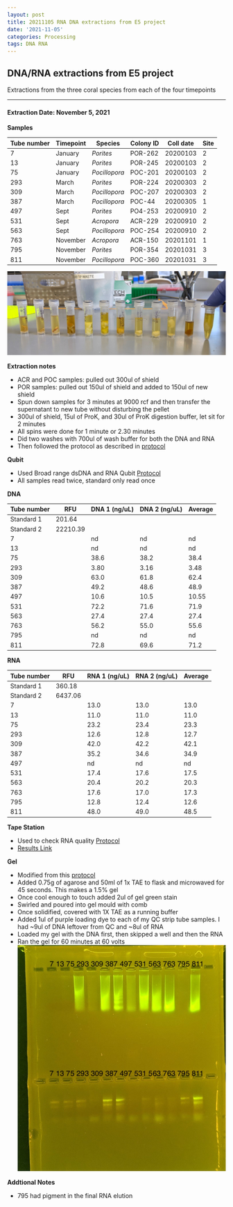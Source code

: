 ```yaml
---
layout: post
title: 20211105 RNA DNA extractions from E5 project
date: '2021-11-05'
categories: Processing
tags: DNA RNA
---
```


## DNA/RNA extractions from E5 project

Extractions from the three coral species from each of the four timepoints

---

#### Extraction Date: November 5, 2021 

**Samples**

| Tube number 	| Timepoint	   	| Species	    | Colony ID 	| Coll date		| Site       	|
|-------------	|------------	|-------------	|-------------	|-------------	|-------------	|
| 7		 		| January	 	| *Porites*		| POR-262      	| 20200103   	| 2				|
| 13			| January	 	| *Porites*		| POR-245	    | 20200103		| 2				|
| 75		 	| January	  	| *Pocillopora*	| POC-201    	| 20200103  	| 2				|
| 293		 	| March		 	| *Porites*		| POR-224    	| 20200303   	| 2				|
| 309			| March 		| *Pocillopora*	| POC-207	    | 20200303		| 2				|
| 387		 	| March	  		| *Pocillopora*	| POC-44    	| 20200305  	| 1				|
| 497		 	| Sept		 	| *Porites*		| PO4-253     	| 20200910   	| 2				|
| 531			| Sept	 		| *Acropora*	| ACR-229	    | 20200910		| 2				|
| 563		 	| Sept		  	| *Pocillopora*	| POC-254    	| 20200910  	| 2				|
| 763		 	| November	 	| *Acropora*	| ACR-150	   	| 20201101   	| 1				|
| 795			| November	 	| *Porites*		| POR-354	    | 20201031		| 3				|
| 811		 	| November	  	| *Pocillopora*	| POC-360    	| 20201031  	| 3				|


![20211105_samples.jpg](https://github.com/Kterpis/Putnam_Lab_Notebook/blob/master/images/samples/20211105_samples.jpg?raw=true)


**Extraction notes**
 - ACR and POC samples: pulled out 300ul of shield
 - POR samples: pulled out 150ul of shield and added to 150ul of new shield 
 - Spun down samples for 3 minutes at 9000 rcf and then transfer the supernatant to new tube without disturbing the pellet
 - 300ul of shield, 15ul of ProK, and 30ul of ProK digestion buffer, let sit for 2 minutes
 - All spins were done for 1 minute or 2.30 minutes
 - Did two washes with 700ul of wash buffer for both the DNA and RNA
 - Then followed the protocol as described in [protocol](https://github.com/emmastrand/EmmaStrand_Notebook/blob/master/_posts/2019-05-31-Zymo-Duet-RNA-DNA-Extraction-Protocol.md)


**Qubit**
 - Used Broad range dsDNA and RNA Qubit [Protocol](https://meschedl.github.io/MESPutnam_Open_Lab_Notebook/Qubit-Protocol/)
 - All samples read twice, standard only read once
 
**DNA**

| Tube number 	| RFU		   	| DNA 1 (ng/uL) | DNA 2 (ng/uL) | Average     	|
|-------------	|------------	|-------------	|-------------	|-------------	|
| Standard 1  	| 201.64	 	| 		      	| 		      	|	         	|
| Standard 2 	| 22210.39	 	| 		    	| 		    	| 	        	|
| 7			 	|		     	| nd	     	| nd	     	| nd        	|
| 13		 	| 			   	| nd	  	    | nd        	| nd			|
| 75		  	|		     	| 38.6 	      	| 38.2        	| 38.4       	|
| 293		 	| 			   	| 3.80        	| 3.16        	| 3.48     		|
| 309		  	|		     	| 63.0      	| 61.8         	| 62.4        	|
| 387		 	| 			   	| 49.2      	| 48.6	      	| 48.9       	|
| 497		  	|		     	| 10.6       	| 10.5        	| 10.55       	|
| 531		 	| 			   	| 72.2       	| 71.6         	| 71.9      	|
| 563		  	|		     	| 27.4  	    | 27.4         	| 27.4        	|
| 763		 	| 			   	| 56.2        	| 55.0        	| 55.6        	|
| 795		  	|		     	| nd	      	| nd	      	| nd	       	|
| 811		 	| 			   	| 72.8       	| 69.6         	| 71.2       	|


**RNA**


| Tube number 	| RFU		   	| RNA 1 (ng/uL) | RNA 2 (ng/uL) | Average     	|
|-------------	|------------	|-------------	|-------------	|-------------	|
| Standard 1  	| 360.18	 	| 		      	| 		      	|	         	|
| Standard 2 	| 6437.06	 	| 		    	| 		    	| 	        	|
| 7			 	|		     	| 13.0	     	| 13.0	     	| 13.0        	|
| 13		 	| 			   	| 11.0  	    | 11.0        	| 11.0			|
| 75		  	|		     	| 23.2 	      	| 23.4        	| 23.3       	|
| 293		 	| 			   	| 12.6       	| 12.8       	| 12.7     		|
| 309		  	|		     	| 42.0      	| 42.2         	| 42.1        	|
| 387		 	| 			   	| 35.2      	| 34.6	      	| 34.9       	|
| 497		  	|		     	| nd	       	| nd        	| nd	       	|
| 531		 	| 			   	| 17.4       	| 17.6         	| 17.5      	|
| 563		  	|		     	| 20.4  	    | 20.2         	| 20.3        	|
| 763		 	| 			   	| 17.6        	| 17.0        	| 17.3        	|
| 795		  	|		     	| 12.8      	| 12.4      	| 12.6       	|
| 811		 	| 			   	| 48.0       	| 49.0         	| 48.5       	|



**Tape Station**
 - Used to check RNA quality [Protocol](https://meschedl.github.io/MESPutnam_Open_Lab_Notebook/RNA-TapeStation-Protocol/)
 - [Results Link](https://github.com/Kterpis/Putnam_Lab_Notebook/blob/deb952948525464ee7031dde40fcb0d2943ccf41/images/tape_station/2021-11-05%20-%2014.05.58.pdf)

**Gel**
 - Modified from this [protocol](https://meschedl.github.io/MESPutnam_Open_Lab_Notebook/Gel-Protocol/)
 - Added 0.75g of agarose and 50ml of 1x TAE to flask and microwaved for 45 seconds. This makes a 1.5% gel
 - Once cool enough to touch added 2ul of gel green stain
 - Swirled and poured into gel mould with comb
 - Once solidified, covered with 1X TAE as a running buffer
 - Added 1ul of purple loading dye to each of my QC strip tube samples. I had ~9ul of DNA leftover from QC and ~8ul of RNA
 - Loaded my gel with the DNA first, then skipped a well and then the RNA
 - Ran the gel for 60 minutes at 60 volts
 ![20211105_gel.jpg](https://github.com/Kterpis/Putnam_Lab_Notebook/blob/master/images/gels/20211105_gel.jpg?raw=true)
 
 **Addtional Notes**
  - 795 had pigment in the final RNA elution

